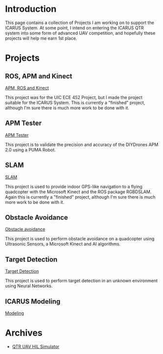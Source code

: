 # Introduction #
This page contains a collection of Projects I am working on to support the ICARUS System.  At some point, I intend on entering the ICARUS QTR system into some form of advanced UAV competition, and hopefully these projects will help me earn 1st place.

# Projects #
## ROS, APM and Kinect ##
[APM, ROS and Kinect](ROS_APM_KINECT.md)

This project was for the UIC ECE 452 Project, but I made the project suitable for the ICARUS System.  This is currently a "finished" project, although I'm sure there is much more work to be done with it.

## APM Tester ##
[APM Tester](APM_Tester.md)

This project is to validate the precision and accuracy of the DIYDrones APM 2.0 using a PUMA Robot.

## SLAM ##
[SLAM](ICARUS_SLAM.md)

This project is used to provide indoor GPS-like navigation to a flying quadcopter with the Microsoft Kinect and the ROS package RGBDSLAM.  Again this is currently a "finished" project, although I'm sure there is much more work to be done with it.

## Obstacle Avoidance ##
[Obstacle avoidance](ICARUS_OBSTACLE_AVOIDANCE.md)

This project is used to perform obstacle avoidance on a quadcopter using Ultrasonic Sensors, a Microsoft Kinect and AI algorithms.

## Target Detection ##
[Target Detection](TargetDetection.md)

This project is used to perform target detection in an unknown environment using Neural Networks.

## ICARUS Modeling ##
[Modeling](ICARUS_MODEL.md)


# Archives #
  * [QTR UAV HIL Simulator](http://www.youtube.com/watch?v=NQhuE5Hj_ho&feature=youtu.be)